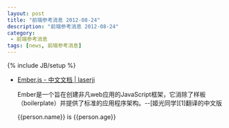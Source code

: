 ```yaml
---
layout: post
title: "前端参考消息 2012-08-24"
description: "前端参考消息 2012-08-24"
category:
 - 前端参考消息
tags: [news, 前端参考消息]
---
```

{% include JB/setup %}

<ul class="nlist">
	<li><a href="http://ued.github.com/emberjs-doc-cn/" target="_blank">Ember.js - 中文文档 | laserji</a>
		<p>Ember是一个旨在创建非凡web应用的JavaScript框架，它消除了样板（boilerplate）并提供了标准的应用程序架构。--[姬光同学][1]翻译的中文版</p>
		<span class="code">{{person.name}} is {{person.age}}</span>
	</li>
</ul>

[1]: http://44ux.com/
